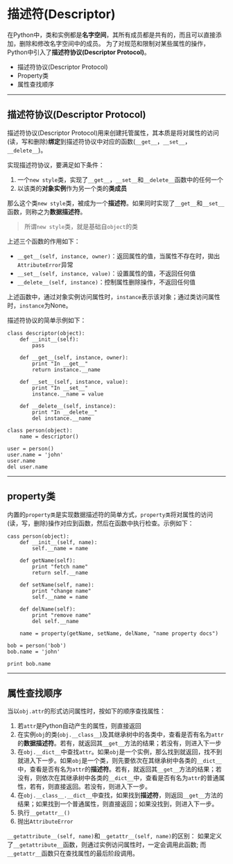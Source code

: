 # 描述符(Descriptor)

在Python中，类和实例都是**名字空间**，其所有成员都是共有的，而且可以直接添加，删除和修改名字空间中的成员。
为了对规范和限制对某些属性的操作，Python中引入了**描述符协议(Descriptor Protocol)**。

+ 描述符协议(Descriptor Protocol)
+ Property类
+ 属性查找顺序

--------------------------------------------------------------------------------
## 描述符协议(Descriptor Protocol)

描述符协议(Descriptor Protocol)用来创建托管属性，其本质是将对属性的访问(读，写和删除)**绑定**到描述符协议中对应的函数(`__get__`，`__set__`，`__delete__`)。

实现描述符协议，要满足如下条件：

1. 一个`new style`类，实现了`__get__`，`__set__`和`__delete__`函数中的任何一个
2. 以该类的**对象实例**作为另一个类的**类成员**

那么这个类`new style`类，被成为一个**描述符**。如果同时实现了`__get__`和`__set__`函数，则称之为**数据描述符**。

> 所谓`new style`类，就是基础自`object`的类

上述三个函数的作用如下：
+ `__get__(self, instance, owner)`：返回属性的值，当属性不存在时，拋出`AttributeError`异常
+ `__set__(self, instance, value)`：设置属性的值，不返回任何值
+ `__delete__(self, instance)`：控制属性删除操作，不返回任何值

上述函数中，通过对象实例访问属性时，`instance`表示该对象；通过类访问属性时，`instance`为None。

描述符协议的简单示例如下：
```
class descriptor(object):
	def __init__(self):
		pass

	def __get__(self, instance, owner):
		print "In __get__"
		return instance.__name
	
	def __set__(self, instance, value):
		print "In __set__"
		instance.__name = value
	
	def __delete__(self, instance):
		print "In __delete__"
		del instance.__name
	
class person(object):
	name = descriptor()

user = person()
user.name = 'john'
user.name
del user.name
```


--------------------------------------------------------------------------------
## property类

内置的`property类`是实现数据描述符的简单方式，`property类`将对属性的访问(读，写，删除)操作对应到函数，然后在函数中执行检查。示例如下：
```
cass person(object):
	def __init__(self, name):
		self.__name = name	
	
	def getName(self):
		print "fetch name"
		return self.__name
	
	def setName(self, name):
		print "change name"
		self.__name = name
	
	def delName(self):
		print "remove name"
		del self.__name
	
	name = property(getName, setName, delName, "name property docs")

bob = person('bob')
bob.name = 'john'

print bob.name
```

--------------------------------------------------------------------------------
## 属性查找顺序

当以`obj.attr`的形式访问属性时，按如下的顺序查找属性：

1. 若`attr`是Python自动产生的属性，则直接返回
2. 在实例`obj`的类(`obj.__class__`)及其继承树中的各类中，查看是否有名为`attr`的**数据描述符**。若有，就返回其`__get__`方法的结果；若没有，则进入下一步
3. 在`obj.__dict__`中查找`attr`。如果`obj`是一个实例，那么找到就返回，找不到就进入下一步。如果`obj`是一个类，则先要依次在其继承树中各类的`__dict__`中，查看是否有名为`attr`的**描述符**。若有，就返回其`__get__`方法的结果；若没有，则依次在其继承树中各类的`__dict__`中，查看是否有名为`attr`的普通属性，若有，则直接返回。若没有，则进入下一步。
4. 在`obj.__class__.__dict__`中查找，如果找到**描述符**，则返回`__get__`方法的结果；如果找到一个普通属性，则直接返回；如果没找到，则进入下一步。
5. 执行`__getattr__()`
6. 抛出`AttributeError`


`__getattribute__(self, name)`和`__getattr__(self, name)`的区别：
如果定义了`__getattribute__`函数，则通过实例访问属性时，一定会调用此函数; 而`__getattr__`函数只在查找属性的最后阶段调用。

